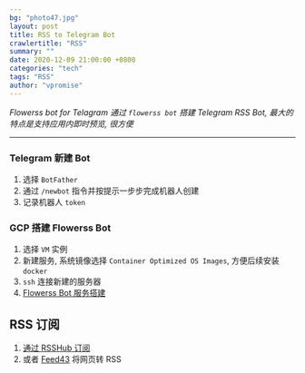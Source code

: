 ```yaml
---
bg: "photo47.jpg"
layout: post
title: RSS to Telegram Bot
crawlertitle: "RSS"
summary: ""
date: 2020-12-09 21:00:00 +0800
categories: "tech"
tags: "RSS"
author: "vpromise"
---
```


*Flowerss bot for Telagram  通过 `flowerss bot` 搭建 Telegram RSS Bot, 最大的特点是支持应用内即时预览, 很方便*

---

### Telegram 新建 Bot

1. 选择 `BotFather`
2. 通过 `/newbot` 指令并按提示一步步完成机器人创建
3. 记录机器人 `token`

### GCP 搭建 Flowerss Bot

1. 选择 `VM` 实例
2. 新建服务, 系统镜像选择 `Container Optimized OS Images`, 方便后续安装 `docker`
3. `ssh` 连接新建的服务器
4. [Flowerss Bot 服务搭建](https://flowerss-bot.now.sh/#/install?id=docker-%e9%83%a8%e7%bd%b2)

## RSS 订阅

1. [通过 RSSHub 订阅](https://docs.rsshub.app/)
2. 或者 [Feed43](https://feed43.com/) 将网页转 RSS